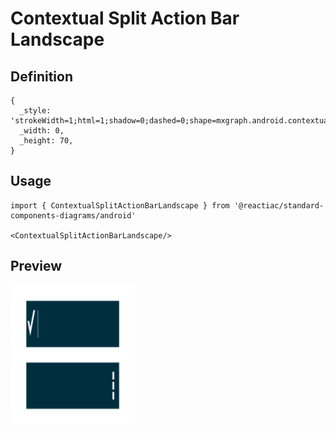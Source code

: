 # Contextual Split Action Bar Landscape

## Definition

```
{
  _style: 'strokeWidth=1;html=1;shadow=0;dashed=0;shape=mxgraph.android.contextual_split_action_bar_landscape;fillColor=#002E3E;fontColor=#FFFFFF;',
  _width: 0,
  _height: 70,
}
```

## Usage

```
import { ContextualSplitActionBarLandscape } from '@reactiac/standard-components-diagrams/android'

<ContextualSplitActionBarLandscape/>
```

## Preview

<img src="./contextual-split-action-bar-landscape.png" width="200"/>

